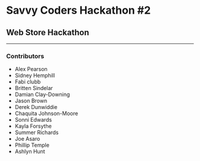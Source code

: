 # Savvy Coders Hackathon \#2
## Web Store Hackathon

---

### Contributors
+ Alex Pearson
+ Sidney Hemphill
+ Fabi clubb
+ Britten Sindelar
+ Damian Clay-Downing
+ Jason Brown
+ Derek Dunwiddie
+ Chaquita Johnson-Moore
+ Sonni Edwards
+ Kayla Forsythe
+ Summer Richards
+ Joe Asaro
+ Phillip Temple
+ Ashlyn Hunt